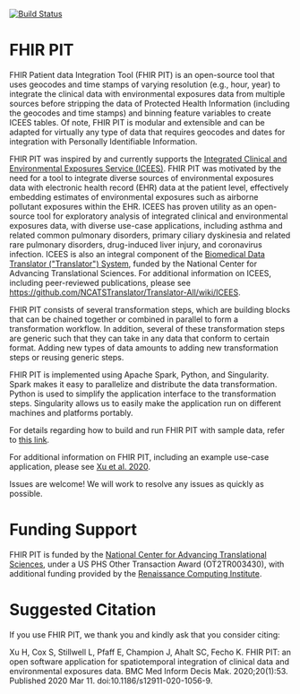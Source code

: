 [![Build Status](https://travis-ci.com/NCATS-Tangerine/FHIR-PIT.svg?branch=master)](https://travis-ci.com/NCATS-Tangerine/FHIR-PIT)

# FHIR PIT

FHIR Patient data Integration Tool (FHIR PIT) is an open-source tool that uses geocodes and time stamps of varying resolution (e.g., hour, year) to integrate the clinical data with environmental exposures data from multiple sources before stripping the data of Protected Health Information (including the geocodes and time stamps) and binning feature variables to create ICEES tables. Of note, FHIR PIT is modular and extensible and can be adapted for virtually any type of data that requires geocodes and dates for integration with Personally Identifiable Information.

FHIR PIT was inspired by and currently supports the [Integrated Clinical and Environmental Exposures Service (ICEES)](https://pubmed.ncbi.nlm.nih.gov/31077269/). FHIR PIT was motivated by the need for a tool to integrate diverse sources of environmental exposures data with electronic health record (EHR) data at the patient level, effectively embedding estimates of environmental exposures such as airborne pollutant exposures within the EHR. ICEES has proven utility as an open-source tool for exploratory analysis of integrated clinical and environmental exposures data, with diverse use-case applications, including asthma and related common pulmonary disorders, primary ciliary dyskinesia and related rare pulmonary disorders, drug-induced liver injury, and coronavirus infection. ICEES is also an integral component of the [Biomedical Data Translator ("Translator") System](https://ncats.nih.gov/research/research-activities/translator/about), funded by the National Center for Advancing Translational Sciences. For additional information on ICEES, including peer-reviewed publications, please see https://github.com/NCATSTranslator/Translator-All/wiki/ICEES.

FHIR PIT consists of several transformation steps, which are building blocks that can be chained together or combined in parallel to form a transformation workflow. In addition, several of these transformation steps are generic such that they can take in any data that conform to certain format. Adding new types of data amounts to adding new transformation steps or reusing generic steps.

FHIR PIT is implemented using Apache Spark, Python, and Singularity. Spark makes it easy to parallelize and distribute the data transformation. Python is used to simplify the application interface to the transformation steps. Singularity allows us to easily make the application run on different machines and platforms portably.

For details regarding how to build and run FHIR PIT with sample data, refer to [this link](https://github.com/ExposuresProvider/FHIR-PIT/tree/demo-updated/spark).

For additional information on FHIR PIT, including an example use-case application, please see [Xu et al. 2020](https://bmcmedinformdecismak.biomedcentral.com/articles/10.1186/s12911-020-1056-9).

Issues are welcome! We will work to resolve any issues as quickly as possible.

# Funding Support

FHIR PIT is funded by the [National Center for Advancing Translational Sciences](https://ncats.nih.gov/), under a US PHS Other Transaction Award (OT2TR003430), with additional funding provided by the [Renaissance Computing Institute](https://renci.org/).

# Suggested Citation

If you use FHIR PIT, we thank you and kindly ask that you consider citing:

Xu H, Cox S, Stillwell L, Pfaff E, Champion J, Ahalt SC, Fecho K. FHIR PIT: an open software application for spatiotemporal integration of clinical data and environmental exposures data. BMC Med Inform Decis Mak. 2020;20(1):53. Published 2020 Mar 11. doi:10.1186/s12911-020-1056-9.
